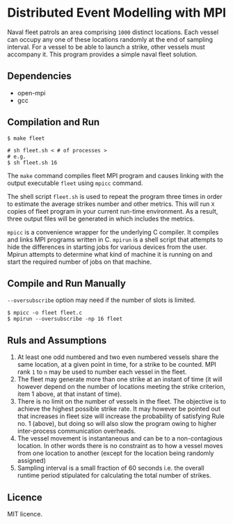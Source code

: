 # Distributed Event Modelling with MPI
Naval fleet patrols an area comprising `1000` distinct locations. Each vessel can occupy any one of these locations randomly at the end of sampling interval. For a vessel to be able to launch a strike, other vessels must accompany it. This program provides a simple naval fleet solution.

## Dependencies
* open-mpi
* gcc

## Compilation and Run
```
$ make fleet

# sh fleet.sh < # of processes >
# e.g.
$ sh fleet.sh 16
```
The `make` command compiles fleet MPI program and causes linking with the output executable `fleet` using `mpicc` command.

The shell script `fleet.sh` is used to repeat the program three times in order to estimate the average strikes number and other metrics. This will run `X` copies of fleet program in your current run-time environment. As a result, three output files will be generated in which includes the metrics.

`mpicc` is a convenience wrapper for the underlying C compiler. It compiles and links MPI programs written in C. `mpirun` is a shell script that attempts to hide the differences in starting jobs for various devices from the user. Mpirun attempts to determine what kind of machine it is running on and start the required number of jobs on that machine.

## Compile and Run Manually
`--oversubscribe` option may need if the number of slots is limited.
```
$ mpicc -o fleet fleet.c
$ mpirun --oversubscribe -np 16 fleet
```

## Ruls and Assumptions

1. At least one odd numbered and two even numbered vessels share the same location, at a given point in time, for a strike to be counted. MPI rank `1` to `n` may be used to number each vessel in the fleet.
2. The fleet may generate more than one strike at an instant of time (it will however depend on the number of locations meeting the strike criterion, item 1 above, at that instant of time).
3. There is no limit on the number of vessels in the fleet. The objective is to achieve the highest possible strike rate. It may however be pointed out that increases in fleet size will increase the probability of satisfying Rule no. 1 (above), but doing so will also slow the program owing to higher inter-process communication overheads.
4. The vessel movement is instantaneous and can be to a non-contagious location. In other words there is no constraint as to how a vessel moves from one location to another (except for the location being randomly assigned)
5. Sampling interval is a small fraction of 60 seconds i.e. the overall runtime period stipulated for calculating the total number of strikes.

## Licence
MIT licence.
